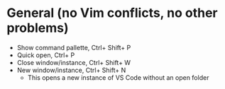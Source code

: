 # General (no Vim conflicts, no other problems)

* Show command pallette, Ctrl+ Shift+ P
* Quick open, Ctrl+ P
* Close window/instance, Ctrl+ Shift+ W
* New window/instance, Ctrl+ Shift+ N
    * This opens a new instance of VS Code without an open folder